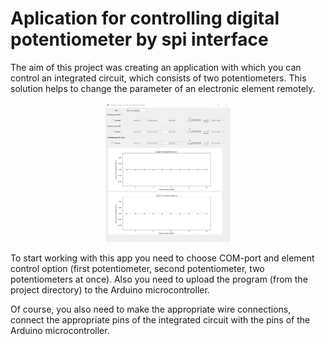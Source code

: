 # Aplication for controlling digital potentiometer by spi interface

The aim of this project was creating an application with which you can control an integrated circuit, which consists of two potentiometers.
This solution helps to change the parameter of an electronic element remotely.

<p align="center">
  <img src ="View_of_the_app.png" width="200" >
</p>

To start working with this app you need to choose COM-port and element control option (first potentiometer, second potentiometer, two potentiometers at once). 
Also you need to upload the program (from the project directory) to the Arduino microcontroller.

Of course, you also need to make the appropriate wire connections, connect the appropriate pins of the integrated circuit with the pins of the Arduino microcontroller.
